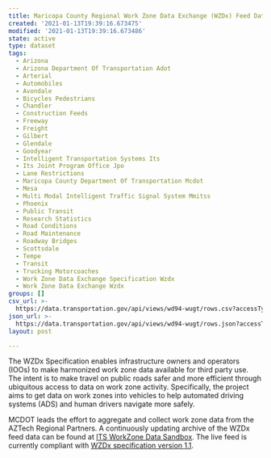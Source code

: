 ```yaml
---
title: Maricopa County Regional Work Zone Data Exchange (WZDx) Feed Data Sample
created: '2021-01-13T19:39:16.673475'
modified: '2021-01-13T19:39:16.673486'
state: active
type: dataset
tags:
  - Arizona
  - Arizona Department Of Transportation Adot
  - Arterial
  - Automobiles
  - Avondale
  - Bicycles Pedestrians
  - Chandler
  - Construction Feeds
  - Freeway
  - Freight
  - Gilbert
  - Glendale
  - Goodyear
  - Intelligent Transportation Systems Its
  - Its Joint Program Office Jpo
  - Lane Restrictions
  - Maricopa County Department Of Transportation Mcdot
  - Mesa
  - Multi Modal Intelligent Traffic Signal System Mmitss
  - Phoenix
  - Public Transit
  - Research Statistics
  - Road Conditions
  - Road Maintenance
  - Roadway Bridges
  - Scottsdale
  - Tempe
  - Transit
  - Trucking Motorcoaches
  - Work Zone Data Exchange Specification Wzdx
  - Work Zone Data Exchange Wzdx
groups: []
csv_url: >-
  https://data.transportation.gov/api/views/wd94-wugt/rows.csv?accessType=DOWNLOAD
json_url: >-
  https://data.transportation.gov/api/views/wd94-wugt/rows.json?accessType=DOWNLOAD
layout: post

---
```

The WZDx Specification enables infrastructure owners and operators (IOOs) to make harmonized work zone data available for third party use. The intent is to make travel on public roads safer and more efficient through ubiquitous access to data on work zone activity. Specifically, the project aims to get data on work zones into vehicles to help automated driving systems (ADS) and human drivers navigate more safely.

MCDOT leads the effort to aggregate and collect work zone data from the AZTech Regional Partners. A continuously updating archive of the WZDx feed data can be found at <a href="http://usdot-its-workzone-public-data.s3.amazonaws.com/index.html" target="_blank" rel="noopener">ITS WorkZone Data Sandbox</a>.  The live feed is currently compliant with <a href="https://github.com/usdot-jpo-ode/jpo-wzdx/tree/v1.1" target="_blank" rel="noopener">WZDx specification version 1.1</a>.
